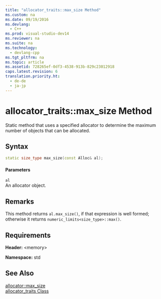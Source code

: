 ```yaml
---
title: "allocator_traits::max_size Method"
ms.custom: na
ms.date: 09/19/2016
ms.devlang: 
  - C++
ms.prod: visual-studio-dev14
ms.reviewer: na
ms.suite: na
ms.technology: 
  - devlang-cpp
ms.tgt_pltfrm: na
ms.topic: article
ms.assetid: 728265ef-0df3-4538-913b-829c23012918
caps.latest.revision: 6
translation.priority.ht: 
  - de-de
  - ja-jp
---
```

# allocator_traits::max_size Method
Static method that uses a specified allocator to determine the maximum number of objects that can be allocated.  
  
## Syntax  
  
```cpp  
static size_type max_size(const Alloc& al);  
```  
  
#### Parameters  
 `al`  
 An allocator object.  
  
## Remarks  
 This method returns `al.max_size()`, if that expression is well formed; otherwise it returns `numeric_limits<size_type>::max()`.  
  
## Requirements  
 **Header:** <memory\>  
  
 **Namespace:** std  
  
## See Also  
 [allocator::max_size](../vs140/allocator--max_size.md)   
 [allocator_traits Class](../vs140/allocator_traits-Class.md)